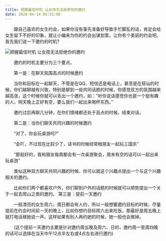 ```yaml
---
title: 把握最佳时机 让女孩无法拒绝你的邀约
date: 2020-04-14 05:51:00
---
```




　　跟自己喜欢的女生约会，如果你没有事先准备好导致手忙脚乱的话，肯定会给女生留下不好的印象，就让小编来为你的约会出谋划策，让你有个美丽的约会吧。首先我们说一下邀约的时机?

![把握最佳时机 让女孩无法拒绝你的邀约](/img/49ae913d81c4daa0a70bb56f7cbb64f3.jpg)

　　邀约的时机主要分为三个要点。

　　第一是：在聊天氛围高点的时候邀约

　　当你和目标在一起聊天，不管是在QQ、短信还是电话上，甚至是在搭讪的时候，你们越聊越有兴致，特别是聊到一些共同话题的时候，你感觉双方的氛围越来越高涨，这个时候你就可以丢出一个邀约，如：“听你说话感觉你也是一个挺有趣的人，明天晚上正好有空，要么我们一起出来喝杯东西。”

　　邀约过后再聊几分钟，在你们情绪都还处于高点的时候，结束对话。

　　第二是：当你们聊天共同兴趣的时候邀约

　　“对了，你会玩桌游吗?”

　　“会吖，不过现在比较少了，读书的时候经常根朋友一起玩三国杀”

　　“那挺好的，我和朋友每周都会有一次桌游聚会，周末有空的话可以一起出来玩桌游”

　　类似这种双方聊天共同兴趣的时候，你可以就这个兴趣点提出一个与这个兴趣相关的邀约。

　　比如你们两个都喜欢户外，你们聊到户外的话题的时候就可以顺势提出一个关于一起去爬山之类的邀约。 第三是：提前一天邀约

　　一般漂亮的女生周六、周日都会有人约，所以一般想要邀约目标的时候，尽量提前在约会时间前一天的晚上，比如你想约目标周六出来吃饭，那最好是周五晚上就打电话根她说一声。这样如果有别人再约她的时候，她一般也会推掉。

　　(这个提前一天邀约主要是针对邀约周五晚及周六、日的，邀约周一至周四晚的话可以选择在当天中午12点半左右或4点左右进行邀约)